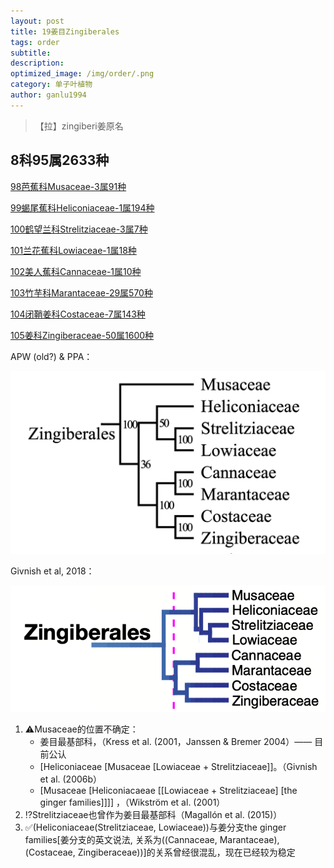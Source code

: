 ```yaml
---
layout: post
title: 19姜目Zingiberales
tags: order    
subtitle: 
description: 
optimized_image: /img/order/.png
category: 单子叶植物
author: ganlu1994  
---
```


> 【拉】zingiberi姜原名

## 8科95属2633种

[98芭蕉科Musaceae-3属91种](https://ganlu1994.github.io/98芭蕉科Musaceae/)

[99蝎尾蕉科Heliconiaceae-1属194种](https://ganlu1994.github.io/99蝎尾蕉科Heliconiaceae/)

[100鹤望兰科Strelitziaceae-3属7种](https://ganlu1994.github.io/100鹤望兰科Strelitziaceae/)

[101兰花蕉科Lowiaceae-1属18种](https://ganlu1994.github.io/101兰花蕉科Lowiaceae/)

[102美人蕉科Cannaceae-1属10种](https://ganlu1994.github.io/102美人蕉科Cannaceae/)

[103竹芋科Marantaceae-29属570种](https://ganlu1994.github.io/103竹芋科Marantaceae/)

[104闭鞘姜科Costaceae-7属143种](https://ganlu1994.github.io/104闭鞘姜科Costaceae/)

[105姜科Zingiberaceae-50属1600种](https://ganlu1994.github.io/105姜科Zingiberaceae/)

APW (old?) & PPA：

![](/img/phylo/64-19姜目P.png)

Givnish et al, 2018：

![](/img/phylo/64-19姜目G2018.png)

1. ⚠️Musaceae的位置不确定：
    * 姜目最基部科，（Kress et al. (2001，Janssen & Bremer 2004）—— 目前公认
    * [Heliconiaceae [Musaceae [Lowiaceae + Strelitziaceae]]。（Givnish et al. (2006b）
    * [Musaceae [Heliconiacaeae [[Lowiaceae + Strelitziaceae] [the ginger families]]]] ，（Wikström et al. (2001）
2. ⁉️Strelitziaceae也曾作为姜目最基部科（Magallón et al. (2015)）
3. ✅(Heliconiaceae(Strelitziaceae, Lowiaceae))与姜分支the ginger families[姜分支的英文说法, 关系为((Cannaceae, Marantaceae), (Costaceae, Zingiberaceae))]的关系曾经很混乱，现在已经较为稳定
